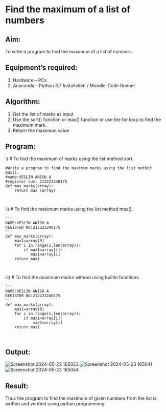# Find the maximum of a list of numbers
## Aim:
To write a program to find the maximum of a list of numbers.
## Equipment’s required:
1.	Hardware – PCs
2.	Anaconda – Python 3.7 Installation / Moodle-Code Runner
## Algorithm:
1.	Get the list of marks as input
2.	Use the sort() function or max() function or use the for loop to find the maximum mark.
3.	Return the maximum value
## Program:

i)	# To find the maximum of marks using the list method sort.
```
#Write a program to find the maximum marks using the list method max().
#name:VESLIN ANISH A
#register num: 212223240175
def max_marks(array):
    return max (array)



```

ii)	# To find the maximum marks using the list method max().
```
'''
NAME:VESLIN ANISH A
REGISTER NO:212223240175
'''
def max_marks(array):
    max1=array[0]
    for i in range(1,len(array)):
        if max1<array[i]:
           max1=array[i]
    return max1



```

iii) # To find the maximum marks without using builtin functions.
```
'''
NAME:VESLIN ANISH A
REGISTER NO:212223240175
'''
def max_marks(array):
    max1=array[0]
    for i in range(1,len(array)):
        if max1<array[i]:
            max1=array[i]
    return max1



```



## Output:
![Screenshot 2024-05-23 165023](https://github.com/veslin23000303/FindMaximum/assets/151148539/767ea73a-7528-46eb-9539-6cab88183c8f)
![Screenshot 2024-05-23 165041](https://github.com/veslin23000303/FindMaximum/assets/151148539/5d48de6d-faa1-44f9-9780-97120afc6876)
![Screenshot 2024-05-23 165054](https://github.com/veslin23000303/FindMaximum/assets/151148539/e9640f7f-7988-4386-99e7-a638fd9cb6eb)




## Result:
Thus the program to find the maximum of given numbers from the list is written and verified using python programming.
